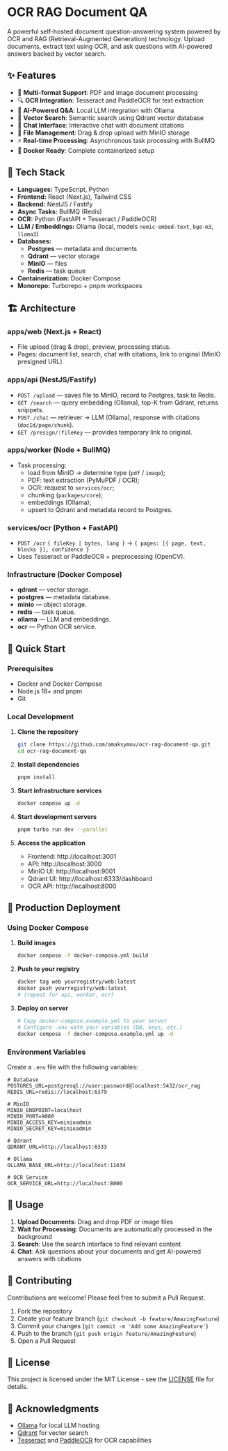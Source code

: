 # OCR RAG Document QA

A powerful self-hosted document question-answering system powered by OCR and RAG (Retrieval-Augmented Generation) technology. Upload documents, extract text using OCR, and ask questions with AI-powered answers backed by vector search.

## ✨ Features

- 📄 **Multi-format Support**: PDF and image document processing
- 🔍 **OCR Integration**: Tesseract and PaddleOCR for text extraction
- 🤖 **AI-Powered Q&A**: Local LLM integration with Ollama
- 🔎 **Vector Search**: Semantic search using Qdrant vector database
- 💬 **Chat Interface**: Interactive chat with document citations
- 📁 **File Management**: Drag & drop upload with MinIO storage
- ⚡ **Real-time Processing**: Asynchronous task processing with BullMQ
- 🐳 **Docker Ready**: Complete containerized setup

## 🧩 Tech Stack

- **Languages:** TypeScript, Python  
- **Frontend:** React (Next.js), Tailwind CSS  
- **Backend:** NestJS / Fastify  
- **Async Tasks:** BullMQ (Redis)  
- **OCR:** Python (FastAPI + Tesseract / PaddleOCR)  
- **LLM / Embeddings:** Ollama (local, models `nomic-embed-text`, `bge-m3`, `llama3`)  
- **Databases:**
  - **Postgres** — metadata and documents  
  - **Qdrant** — vector storage  
  - **MinIO** — files  
  - **Redis** — task queue  
- **Containerization:** Docker Compose  
- **Monorepo:** Turborepo + pnpm workspaces  

## 🏗️ Architecture

### **apps/web (Next.js + React)**
- File upload (drag & drop), preview, processing status.
- Pages: document list, search, chat with citations, link to original (MinIO presigned URL).

### **apps/api (NestJS/Fastify)**
- `POST /upload` — saves file to MinIO, record to Postgres, task to Redis.
- `GET /search` — query embedding (Ollama), top-K from Qdrant, returns snippets.
- `POST /chat` — retriever → LLM (Ollama), response with citations (`docId/page/chunk`).
- `GET /presign/:fileKey` — provides temporary link to original.

### **apps/worker (Node + BullMQ)**
- Task processing:
  - load from MinIO → determine type (`pdf` / `image`);
  - PDF: text extraction (PyMuPDF / OCR);
  - OCR: request to `services/ocr`;
  - chunking (`packages/core`);
  - embeddings (Ollama);
  - upsert to Qdrant and metadata record to Postgres.

### **services/ocr (Python + FastAPI)**
- `POST /ocr` `{ fileKey | bytes, lang }` → `{ pages: [{ page, text, blocks }], confidence }`
- Uses Tesseract or PaddleOCR + preprocessing (OpenCV).

### **Infrastructure (Docker Compose)**
- **qdrant** — vector storage.  
- **postgres** — metadata database.  
- **minio** — object storage.  
- **redis** — task queue.  
- **ollama** — LLM and embeddings.  
- **ocr** — Python OCR service.

## 🚀 Quick Start

### Prerequisites

- Docker and Docker Compose
- Node.js 18+ and pnpm
- Git

### Local Development

1. **Clone the repository**
   ```bash
   git clone https://github.com/amaksymov/ocr-rag-document-qa.git
   cd ocr-rag-document-qa
   ```

2. **Install dependencies**
   ```bash
   pnpm install
   ```

3. **Start infrastructure services**
   ```bash
   docker compose up -d
   ```

4. **Start development servers**
   ```bash
   pnpm turbo run dev --parallel
   ```

5. **Access the application**
   - Frontend: http://localhost:3001
   - API: http://localhost:3000
   - MinIO UI: http://localhost:9001
   - Qdrant UI: http://localhost:6333/dashboard
   - OCR API: http://localhost:8000

## 🐳 Production Deployment

### Using Docker Compose

1. **Build images**
   ```bash
   docker compose -f docker-compose.yml build
   ```

2. **Push to your registry**
   ```bash
   docker tag web yourregistry/web:latest
   docker push yourregistry/web:latest
   # (repeat for api, worker, ocr)
   ```

3. **Deploy on server**
   ```bash
   # Copy docker-compose.example.yml to your server
   # Configure .env with your variables (DB, keys, etc.)
   docker compose -f docker-compose.example.yml up -d
   ```

### Environment Variables

Create a `.env` file with the following variables:

```env
# Database
POSTGRES_URL=postgresql://user:password@localhost:5432/ocr_rag
REDIS_URL=redis://localhost:6379

# MinIO
MINIO_ENDPOINT=localhost
MINIO_PORT=9000
MINIO_ACCESS_KEY=minioadmin
MINIO_SECRET_KEY=minioadmin

# Qdrant
QDRANT_URL=http://localhost:6333

# Ollama
OLLAMA_BASE_URL=http://localhost:11434

# OCR Service
OCR_SERVICE_URL=http://localhost:8000
```

## 📖 Usage

1. **Upload Documents**: Drag and drop PDF or image files
2. **Wait for Processing**: Documents are automatically processed in the background
3. **Search**: Use the search interface to find relevant content
4. **Chat**: Ask questions about your documents and get AI-powered answers with citations

## 🤝 Contributing

Contributions are welcome! Please feel free to submit a Pull Request.

1. Fork the repository
2. Create your feature branch (`git checkout -b feature/AmazingFeature`)
3. Commit your changes (`git commit -m 'Add some AmazingFeature'`)
4. Push to the branch (`git push origin feature/AmazingFeature`)
5. Open a Pull Request

## 📄 License

This project is licensed under the MIT License - see the [LICENSE](LICENSE) file for details.

## 🙏 Acknowledgments

- [Ollama](https://ollama.ai/) for local LLM hosting
- [Qdrant](https://qdrant.tech/) for vector search
- [Tesseract](https://github.com/tesseract-ocr/tesseract) and [PaddleOCR](https://github.com/PaddlePaddle/PaddleOCR) for OCR capabilities
